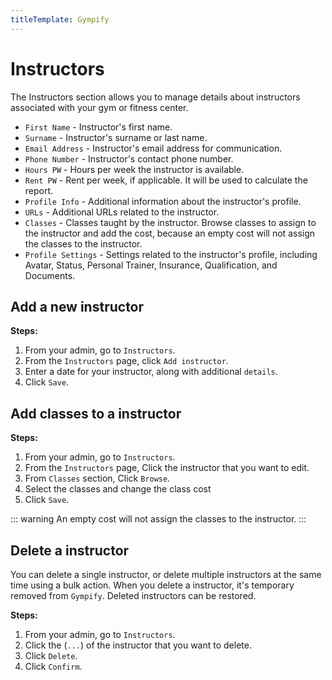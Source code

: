 ```yaml
---
titleTemplate: Gympify
---
```


#   Instructors
The Instructors section allows you to manage details about instructors associated with your gym or fitness center.

-   `First Name` - Instructor's first name.
-   `Surname` - Instructor's surname or last name.
-   `Email Address` - Instructor's email address for communication.
-   `Phone Number` - Instructor's contact phone number.
-   `Hours PW` - Hours per week the instructor is available.
-   `Rent PW` - Rent per week, if applicable. It will be used to calculate the report.
-   `Profile Info` - Additional information about the instructor's profile.
-   `URLs` - Additional URLs related to the instructor.
-   `Classes` - Classes taught by the instructor. Browse classes to assign to the instructor and add the cost, because an empty cost will not assign the classes to the instructor.
-   `Profile Settings` - Settings related to the instructor's profile, including Avatar, Status, Personal Trainer, Insurance, Qualification, and Documents.


## Add a new instructor

**Steps:**

1.  From your admin, go to `Instructors`.
2.  From the `Instructors` page, click `Add instructor`.
3.  Enter a date for your instructor, along with additional `details`.
4.  Click `Save`.

## Add classes to a instructor

**Steps:**

1.  From your admin, go to `Instructors`.
2.  From the `Instructors` page, Click the instructor that you want to edit.
3.  From `Classes` section, Click `Browse`.
4.  Select the classes and change the class cost
5.  Click `Save`.

::: warning
An empty cost will not assign the classes to the instructor.
:::

##  Delete a instructor
You can delete a single instructor, or delete multiple instructors at the same time using a bulk action. When you delete a instructor, it's temporary removed from `Gympify`. Deleted instructors can be restored.

**Steps:**

1.  From your admin, go to `Instructors`.
2.  Click the (`...`) of the instructor that you want to delete.
3.  Click `Delete`.
4.  Click `Confirm`.
